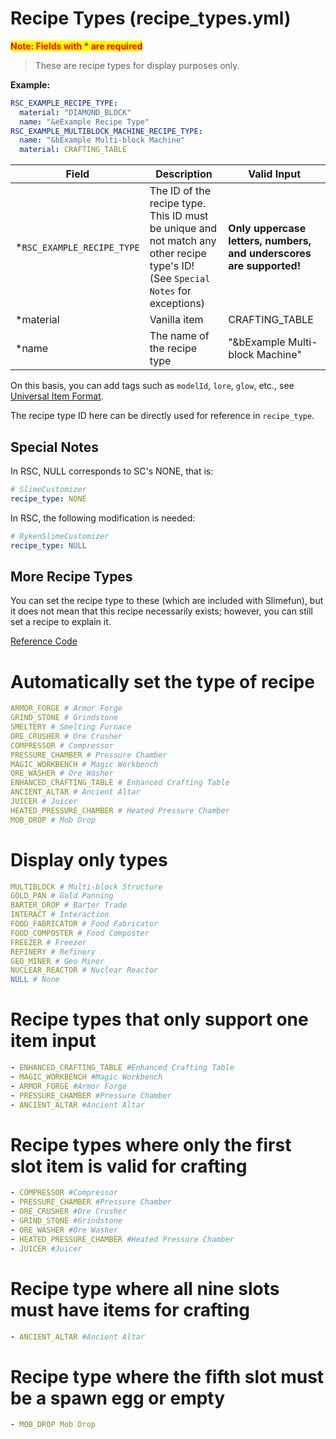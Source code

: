 # Recipe Types (recipe_types.yml)

<mark style="color:red;">**Note: Fields with * are required**</mark>

> These are recipe types for display purposes only.

**Example:**

```yaml
RSC_EXAMPLE_RECIPE_TYPE:
  material: "DIAMOND_BLOCK"
  name: "&eExample Recipe Type"
RSC_EXAMPLE_MULTIBLOCK_MACHINE_RECIPE_TYPE:
  name: "&bExample Multi-block Machine"
  material: CRAFTING_TABLE
```

| Field                    | Description                                                                                                                         | Valid Input                                                         |
|----------------------------|-------------------------------------------------------------------------------------------------------------------------------------|---------------------------------------------------------------------|
| *`RSC_EXAMPLE_RECIPE_TYPE` | The ID of the recipe type.<br>This ID must be unique and not match any other recipe type's ID! (See `Special Notes` for exceptions) | **Only uppercase letters, numbers, and underscores are supported!** |
| *material                  | Vanilla item                                                                                                                        | CRAFTING_TABLE                                                      |
| *name                      | The name of the recipe type                                                                                                         | "&bExample Multi-block Machine"                                     |

On this basis, you can add tags such as `modelId`, `lore`, `glow`, etc., see [Universal Item Format](../format/universal-item-format.md).

The recipe type ID here can be directly used for reference in `recipe_type`.

## Special Notes

In RSC, NULL corresponds to SC's NONE, that is:

```yaml
# SlimeCustomizer
recipe_type: NONE
```

In RSC, the following modification is needed:

```yaml
# RykenSlimeCustomizer
recipe_type: NULL
```

## More Recipe Types

You can set the recipe type to these (which are included with Slimefun),
but it does not mean that this recipe necessarily exists; however, you can still set a recipe to explain it.

[Reference Code](https://github.com/Slimefun/Slimefun4/blob/master/src/main/java/io/github/thebusybiscuit/slimefun4/api/recipes/RecipeType.java)

# Automatically set the type of recipe
```yaml
ARMOR_FORGE # Armor Forge
GRIND_STONE # Grindstone
SMELTERY # Smelting Furnace
ORE_CRUSHER # Ore Crusher
COMPRESSOR # Compressor
PRESSURE_CHAMBER # Pressure Chamber
MAGIC_WORKBENCH # Magic Workbench
ORE_WASHER # Ore Washer
ENHANCED_CRAFTING_TABLE # Enhanced Crafting Table
ANCIENT_ALTAR # Ancient Altar
JUICER # Juicer
HEATED_PRESSURE_CHAMBER # Heated Pressure Chamber
MOB_DROP # Mob Drop
```

# Display only types
```yaml
MULTIBLOCK # Multi-block Structure
GOLD_PAN # Gold Panning
BARTER_DROP # Barter Trade
INTERACT # Interaction
FOOD_FABRICATOR # Food Fabricator
FOOD_COMPOSTER # Food Composter
FREEZER # Freezer
REFINERY # Refinery
GEO_MINER # Geo Miner
NUCLEAR_REACTOR # Nuclear Reactor
NULL # None
```

# Recipe types that only support one item input
```yaml
- ENHANCED_CRAFTING_TABLE #Enhanced Crafting Table
- MAGIC_WORKBENCH #Magic Workbench
- ARMOR_FORGE #Armor Forge
- PRESSURE_CHAMBER #Pressure Chamber
- ANCIENT_ALTAR #Ancient Altar
```

# Recipe types where only the first slot item is valid for crafting
```yaml
- COMPRESSOR #Compressor
- PRESSURE_CHAMBER #Pressure Chamber
- ORE_CRUSHER #Ore Crusher
- GRIND_STONE #Grindstone
- ORE_WASHER #Ore Washer
- HEATED_PRESSURE_CHAMBER #Heated Pressure Chamber
- JUICER #Juicer
```


# Recipe type where all nine slots must have items for crafting
```yaml
- ANCIENT_ALTAR #Ancient Altar
```

# Recipe type where the fifth slot must be a spawn egg or empty
```yaml
- MOB_DROP Mob Drop
```